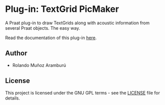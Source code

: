 # Plug-in: TextGrid PicMaker

A Praat plug-in to draw TextGrids along with acoustic information from several Praat objects. The easy way.

Read the documentation of this plug-in [here](https://praat-textgrid-picmaker.readthedocs.io/en/latest/).

## Author

- Rolando Muñoz Aramburú

## License

This project is licensed under the GNU GPL terms - see the [LICENSE](https://github.com/rolandomunoz/plugin_draw_textgrid/blob/master/LICENSE)
 file for details.
